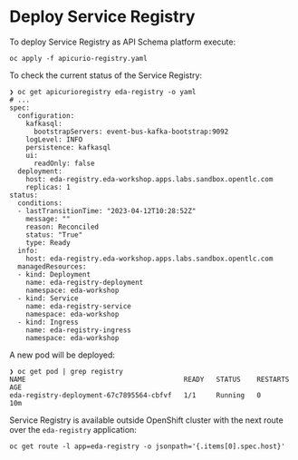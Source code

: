 # Deploy Service Registry

To deploy Service Registry as API Schema platform execute:

```shell
oc apply -f apicurio-registry.yaml
```

To check the current status of the Service Registry:

```shell
❯ oc get apicurioregistry eda-registry -o yaml
# ...
spec:
  configuration:
    kafkasql:
      bootstrapServers: event-bus-kafka-bootstrap:9092
    logLevel: INFO
    persistence: kafkasql
    ui:
      readOnly: false
  deployment:
    host: eda-registry.eda-workshop.apps.labs.sandbox.opentlc.com
    replicas: 1
status:
  conditions:
  - lastTransitionTime: "2023-04-12T10:28:52Z"
    message: ""
    reason: Reconciled
    status: "True"
    type: Ready
  info:
    host: eda-registry.eda-workshop.apps.labs.sandbox.opentlc.com
  managedResources:
  - kind: Deployment
    name: eda-registry-deployment
    namespace: eda-workshop
  - kind: Service
    name: eda-registry-service
    namespace: eda-workshop
  - kind: Ingress
    name: eda-registry-ingress
    namespace: eda-workshop
```

A new pod will be deployed:

```shell
❯ oc get pod | grep registry
NAME                                       READY   STATUS    RESTARTS   AGE
eda-registry-deployment-67c7895564-cbfvf   1/1     Running   0          10m
```

Service Registry is available outside OpenShift cluster with the next route over
the `eda-registry` application:

```shell
oc get route -l app=eda-registry -o jsonpath='{.items[0].spec.host}'
```
